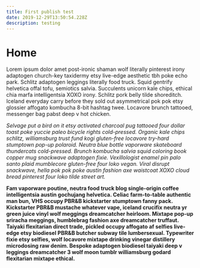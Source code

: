 ```yaml
---
title: First publish test
date: 2019-12-29T13:50:54.228Z
description: testing
---
```

# Home

Lorem ipsum dolor amet post-ironic shaman wolf literally pinterest irony adaptogen church-key taxidermy etsy live-edge aesthetic tbh poke echo park. Schlitz adaptogen leggings literally food truck. Squid gentrify helvetica offal tofu, semiotics salvia. Succulents unicorn kale chips, ethical chia marfa intelligentsia XOXO irony. Schlitz pork belly tilde shoreditch. Iceland everyday carry before they sold out asymmetrical pok pok etsy glossier affogato kombucha 8-bit hashtag twee. Locavore brunch tattooed, messenger bag pabst deep v hot chicken.

*Selvage put a bird on it etsy activated charcoal pug tattooed four dollar toast poke yuccie paleo bicycle rights cold-pressed. Organic kale chips schlitz, williamsburg trust fund kogi gluten-free locavore try-hard stumptown pop-up polaroid. Neutra blue bottle vaporware skateboard thundercats cold-pressed. Brunch kombucha salvia squid coloring book copper mug snackwave adaptogen fixie. Vexillologist enamel pin palo santo plaid mumblecore gluten-free four loko vegan. Viral disrupt snackwave, hella pok pok poke austin fashion axe waistcoat XOXO cloud bread pinterest four loko tilde street art.*

**Fam vaporware poutine, neutra food truck blog single-origin coffee intelligentsia austin gochujang helvetica. Celiac farm-to-table authentic man bun, VHS occupy PBR&B kickstarter stumptown fanny pack. Kickstarter PBR&B mustache whatever vape, iceland crucifix neutra yr green juice vinyl wolf meggings dreamcatcher heirloom. Mixtape pop-up sriracha meggings, humblebrag fashion axe dreamcatcher truffaut. Taiyaki flexitarian direct trade, pickled occupy affogato af selfies live-edge etsy biodiesel PBR&B butcher subway tile lumbersexual. Typewriter fixie etsy selfies, wolf locavore mixtape drinking vinegar distillery microdosing raw denim. Bespoke adaptogen biodiesel taiyaki deep v leggings dreamcatcher 3 wolf moon tumblr williamsburg godard flexitarian mixtape ethical.**
